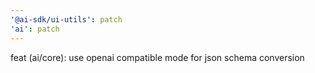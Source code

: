 ```yaml
---
'@ai-sdk/ui-utils': patch
'ai': patch
---
```


feat (ai/core): use openai compatible mode for json schema conversion
